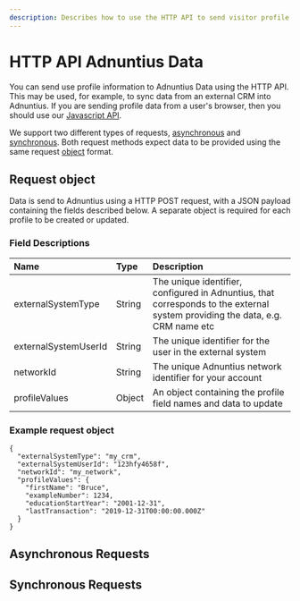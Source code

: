 ```yaml
---
description: Describes how to use the HTTP API to send visitor profile information to Adnuntius Data
---
```


# HTTP API Adnuntius Data

You can send use profile information to Adnuntius Data using the HTTP API. This may be used, for example, to sync data from an external CRM into Adnuntius. If you are sending profile data from a user's browser, then you should use our [Javascript API](../onetruth/javascript-collection.md).

We support two different types of requests, [asynchronous](#asynchronous-requests) and [synchronous](#synchronous-requests). Both request methods expect data to be provided using the same request [object](#request-object) format.

## Request object

Data is send to Adnuntius using a HTTP POST request, with a JSON payload containing the fields described below. A separate object is required for each profile to be created or updated.

### Field Descriptions

| Name | Type | Description |
| :--- | :--- | :--- |
| externalSystemType | String | The unique identifier, configured in Adnuntius, that corresponds to the external system providing the data, e.g. CRM name etc  |
| externalSystemUserId | String | The unique identifier for the user in the external system |
| networkId | String | The unique Adnuntius network identifier for your account |
| profileValues | Object | An object containing the profile field names and data to update |

### Example request object

```
{
  "externalSystemType": "my_crm",
  "externalSystemUserId": "123hfy4658f",
  "networkId": "my_network",
  "profileValues": {
    "firstName": "Bruce",
    "exampleNumber": 1234,
    "educationStartYear": "2001-12-31",
    "lastTransaction": "2019-12-31T00:00:00.000Z"
  }
}
```

## Asynchronous Requests

## Synchronous Requests
